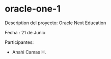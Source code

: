 # oracle-one-1
Description del proyecto:
Oracle Next Education

Fecha : 21 de Junio 

Participantes:
- Anahi Camas H.

